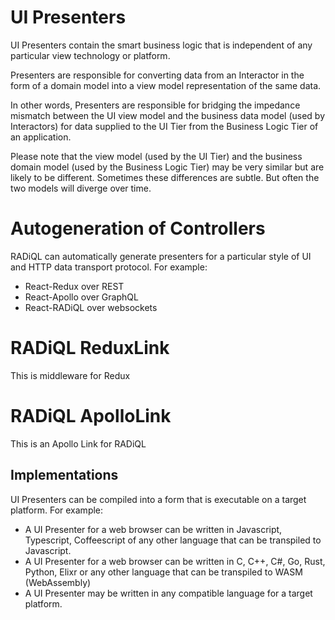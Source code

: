 # UI Presenters

UI Presenters contain the smart business logic that is independent of any 
particular view technology or platform.

Presenters are responsible for converting data from an Interactor in the form of
a domain model into a view model representation of the same data.

In other words, Presenters are responsible for bridging the impedance mismatch 
between the UI view model and the business data model (used by Interactors) 
for data supplied to the UI Tier from the Business Logic Tier of an application.

Please note that the view model (used by the UI Tier) and the business domain
model (used by the Business Logic Tier) may be very similar but are likely to
be different. Sometimes these differences are subtle. But often the two models
will diverge over time.

# Autogeneration of Controllers

RADiQL can automatically generate presenters for a particular style of UI
and HTTP data transport protocol. For example:

- React-Redux over REST
- React-Apollo over GraphQL
- React-RADiQL over websockets 

# RADiQL ReduxLink

This is middleware for Redux

# RADiQL ApolloLink

This is an Apollo Link for RADiQL

## Implementations

UI Presenters can be compiled into a form that is executable on a target 
platform. For example:

- A UI Presenter for a web browser can be written in Javascript, Typescript, 
Coffeescript of any other language that can be transpiled to Javascript. 
- A UI Presenter for a web browser can be written in C, C++, C#, Go, Rust, 
Python, Elixr or any other language that can be transpiled to WASM (WebAssembly)
- A UI Presenter may be written in any compatible language for a target platform.


